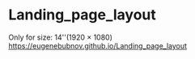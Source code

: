 ﻿# Landing_page_layout 
 Only for size: 14''(1920 × 1080)
https://eugenebubnov.github.io/Landing_page_layout
